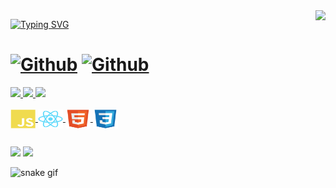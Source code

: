 <img align="right" src="https://visitor-badge.laobi.icu/badge?page_id=Biettt.Biettt">

[![Typing SVG](https://readme-typing-svg.herokuapp.com?color=C9D1D9&lines=Ol%C3%A1++pessoas!!%F0%9F%91%8B;Me+chamo+Gabriela+Marsiglia+)](https://github.com/Biettt)

# [![Github](https://img.shields.io/github/followers/Biettt?label=Follow&style=social)](https://github.com/Biettt) [![Github](https://img.shields.io/github/stars/Biettt?label=Star&style=social)](https://github.com/Biettt)
 <div>
  <a href="https://github.com/Biettt">
  <img height="166em" src="https://github-readme-stats.vercel.app/api?username=Biettt&show_icons=true&theme=radical"/>
  <img height="166em" src="https://github-readme-stats.vercel.app/api/top-langs/?username=Biettt&layout=compact&langs_count=7&theme=radical"/>
   <img height="295em" src="https://activity-graph.herokuapp.com/graph?username=Biettt&layout=compact&langs_count=7&theme=redical"/>
</div>
<div style="display: inline_block"><br>
  <img align="center" alt="Biettt-Js" height="30" width="40" src="https://raw.githubusercontent.com/devicons/devicon/master/icons/javascript/javascript-plain.svg">
  <img align="center" alt="Biettt-React" height="30" width="40" src="https://raw.githubusercontent.com/devicons/devicon/master/icons/react/react-original.svg">
  <img align="center" alt="Biettt-HTML" height="30" width="40" src="https://raw.githubusercontent.com/devicons/devicon/master/icons/html5/html5-original.svg">
  <img align="center" alt="Biettt-CSS" height="30" width="40" src="https://raw.githubusercontent.com/devicons/devicon/master/icons/css3/css3-original.svg">
  
</div>
  
  ##
 
<div> 
  <a href = "mailto:gabrielamarsigliaf@gmail.com"><img src="https://img.shields.io/badge/-Gmail-%23333?style=for-the-badge&logo=gmail&logoColor=white" target="_blank"></a>
  <a href="https://www.linkedin.com/in/GabrielaMarsiglia/" target="_blank"><img src="https://img.shields.io/badge/-LinkedIn-%230077B5?style=for-the-badge&logo=linkedin&logoColor=white" target="_blank"></a> 
 
 
 
</div>
 
 ![snake gif](https://github.com/Biettt/Biettt/blob/output/github-contribution-grid-snake.svg)
